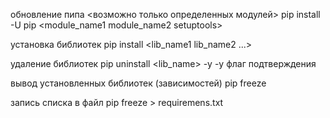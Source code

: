 обновление пипа <возможно только определенных модулей>
pip install -U pip <module_name1 module_name2 setuptools> 

установка библиотек
pip install <lib_name1 lib_name2 ...>

удаление библиотек
pip uninstall <lib_name> -y
-y флаг подтверждения

вывод установленных библиотек (зависимостей)
pip freeze

запись списка в файл
pip freeze > requiremens.txt

